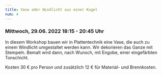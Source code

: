 ```yaml
---
title: Vase oder Windlicht aus einer Kugel
num: 4
---
```


### Mittwoch, 29.06. 2022    18:15 - 20:45 Uhr

In diesem Workshop bauen wir in Plattentechnik eine Vase, die auch zu einem Windlicht umgestaltet werden kann. Wir dekorieren das Ganze mit Stempeln. Bemalt wird dann, nach Wunsch, mit Engobe, einer eingefärbten Tonschicht.

Kosten 30 € pro Person und zusätzlich 12 € für Material- und Brennkosten.
